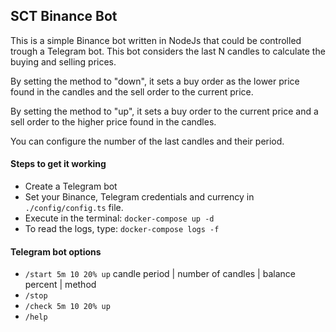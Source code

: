 ## SCT Binance Bot

This is a simple Binance bot written in NodeJs that could be controlled trough a Telegram bot.
This bot considers the last N candles to calculate the buying and selling prices. 

By setting the method to "down", it sets a buy order as the lower price found in the candles and
the sell order to the current price.

By setting the method to "up", it sets a buy order to the current price and a sell order to the
higher price found in the candles.

You can configure the number of the last candles and their period.


#### Steps to get it working
* Create a Telegram bot
* Set your Binance, Telegram credentials and currency in `./config/config.ts` file.
* Execute in the terminal: `docker-compose up -d`
* To read the logs, type: `docker-compose logs -f`

#### Telegram bot options
* `/start 5m 10 20% up` candle period | number of candles | balance percent | method
* `/stop`
* `/check 5m 10 20% up`
* `/help`

